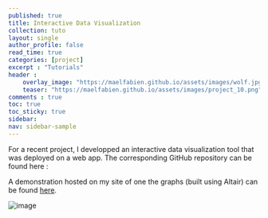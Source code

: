 ```yaml
---
published: true
title: Interactive Data Visualization
collection: tuto
layout: single
author_profile: false
read_time: true
categories: [project]
excerpt : "Tutorials"
header :
    overlay_image: "https://maelfabien.github.io/assets/images/wolf.jpg"
    teaser: "https://maelfabien.github.io/assets/images/project_10.png"
comments : true
toc: true
toc_sticky: true
sidebar:
nav: sidebar-sample
---
```


For a recent project, I developped an interactive data visualization tool that was deployed on a web app. The corresponding GitHub repository can be found here :

<div class="github-card" data-github="maelfabien/DataVisualization" data-width="100%" data-height="" data-theme="default"></div>
<script src="//cdn.jsdelivr.net/github-cards/latest/widget.js"></script>

A demonstration hosted on my site of one the graphs (built using Altair) can be found [here](https://maelfabien.github.io/tsne).

![image](https://maelfabien.github.io/assets/images/data_viz.png)
